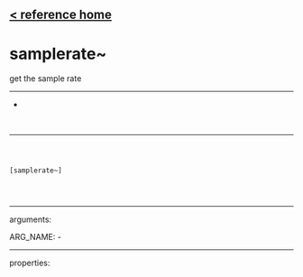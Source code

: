 [< reference home](index.html)
---

# samplerate~


get the sample rate

---

-
<br>


---


```



[samplerate~]


            
```

---
arguments:

ARG_NAME: -<br>

---
properties:


